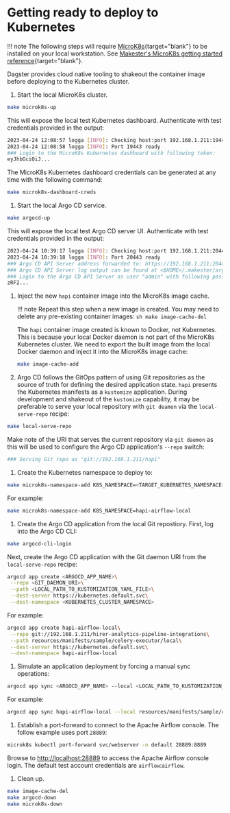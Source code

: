 # Getting ready to deploy to Kubernetes

!!! note
    The following steps will require [MicroK8s](https://microk8s.io/){target="blank"} to be installed on your local
    workstation. See [Makester's MicroK8s getting started reference](https://loum.github.io/makester/makefiles/k8s/microk8s/#getting-started){target="blank"}.

Dagster provides cloud native tooling to shakeout the container image before deploying to the Kubernetes cluster.

1. Start the local MicroK8s cluster.
``` sh
make microk8s-up
```
This will expose the local test Kubernetes dashboard. Authenticate with test credentials provided
in the output:
``` sh title="Test Kubernetes dashboard credentials."
2023-04-24 12:08:57 logga [INFO]: Checking host:port 192.168.1.211:19443 MicroK8s Kubernetes dashboard ...
2023-04-24 12:08:58 logga [INFO]: Port 19443 ready
### Login to the MicroK8s Kubernetes dashboard with following token:
eyJhbGciOiJ...
```
The MicroK8s Kubernetes dashboard credentials can be generated at any time with the following command:
``` sh title="MicroK8s Kubernetes dashboard credentials."
make microk8s-dashboard-creds
```

1. Start the local Argo CD service.
``` sh
make argocd-up
```
This will expose the local test Argo CD server UI. Authenticate with test credentials provided
in the output:
``` sh title="Test Argo CD server credentials."
2023-04-24 10:39:17 logga [INFO]: Checking host:port 192.168.1.211:20443 Argo CD API server ...
2023-04-24 10:39:18 logga [INFO]: Port 20443 ready
### Argo CD API Server address forwarded to: https://192.168.1.211:20443
### Argo CD API Server log output can be found at <$HOME>/.makester/argocd-dashboard.out
### Login to the Argo CD API Server as user "admin" with following password:
zRF2...
```

1. Inject the new `hapi` container image into the MicroK8s image cache.

    !!! note
        Repeat this step when a new image is created. You may need to delete any pre-existing
        container images:
        ``` sh
        make image-cache-del
        ```

    The `hapi` container image created is known to Docker, not Kubernetes. This is because your
    local Docker daemon is not part of the MicroK8s Kubernetes cluster. We need to export the built
    image from the local Docker daemon and inject it into the MicroK8s image cache:
    ``` sh
    make image-cache-add
    ```

1. Argo CD follows the GitOps pattern of using Git repositories as the source of truth for defining
the desired application state. `hapi` presents the Kubernetes manifests as a `kustomize` application.
During development and shakeout of the `kustomize` capability, it may be preferable to serve your
local repository with `git deamon` via the `local-serve-repo` recipe:
``` sh
make local-serve-repo
```
Make note of the URI that serves the current repository via `git daemon` as this will be used to
configure the Argo CD application's `--repo` switch:
``` sh title='Git daemon URI "git://192.168.1.211/hapi" example.'
### Serving Git repo as "git://192.168.1.211/hapi"
```

1. Create the Kubernetes namespace to deploy to:
``` sh
make microk8s-namespace-add K8S_NAMESPACE=<TARGET_KUBERNETES_NAMESPACE>
```
For example:
``` sh  title='Creating the example Kubernetes namespace "hapi-airflow-local"'
make microk8s-namespace-add K8S_NAMESPACE=hapi-airflow-local
```

1. Create the Argo CD application from the local Git repostiory. First, log into the Argo CD CLI:
``` sh
make argocd-cli-login
```
Next, create the Argo CD application with the Git daemon URI from the `local-serve-repo` recipe:
``` sh
argocd app create <ARGOCD_APP_NAME>\
 --repo <GIT_DAEMON_URI>\
 --path <LOCAL_PATH_TO_KUSTOMIZATION_YAML_FILE>\
 --dest-server https://kubernetes.default.svc\
 --dest-namespace <KUBERNETES_CLUSTER_NAMESPACE>
```
For example:
``` sh title="Argo CD application create example."
argocd app create hapi-airflow-local\
 --repo git://192.168.1.211/hirer-analytics-pipeline-integrations\
 --path resources/manifests/sample/celery-executor/local\
 --dest-server https://kubernetes.default.svc\
 --dest-namespace hapi-airflow-local
```

1. Simulate an application deployment by forcing a manual sync operations:
``` sh
argocd app sync <ARGOCD_APP_NAME> --local <LOCAL_PATH_TO_KUSTOMIZATION_YAML_FILE>
```
For example:
``` sh title="Argo CD application manual sync example."
argocd app sync hapi-airflow-local --local resources/manifests/sample/celery-executor/local
```

1. Establish a port-forward to connect to the Apache Airflow console. The follow example uses
port `28889`:
``` sh
microk8s kubectl port-forward svc/webserver -n default 28889:8889
```
Browse to [http://localhost:28889](http://localhost:28889) to access the Apache Airflow console login.
The default test account credentials are `airflow`:`airflow`.

1. Clean up.
``` sh
make image-cache-del
make argocd-down
make microk8s-down
```
